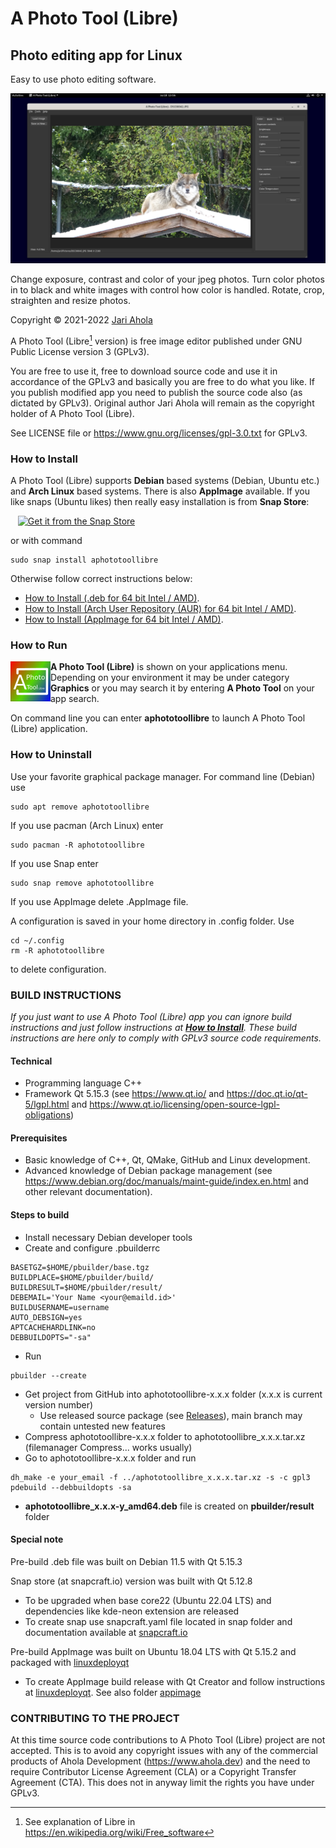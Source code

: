 # A Photo Tool (Libre)

## Photo editing app for Linux

Easy to use photo editing software.

![A Photo Tool Libre on Debian desktop](/pics/APhotoTool(Libre)Debian.png)
   
Change exposure, contrast and color of your jpeg photos.
Turn color photos in to black and white images with control how color is handled.
Rotate, crop, straighten and resize photos.

Copyright © 2021-2022 [Jari Ahola](https://www.ahola.me/)

A Photo Tool (Libre[^1] version) is free image editor published under GNU Public License version 3 (GPLv3).

[^1]: See explanation of Libre in https://en.wikipedia.org/wiki/Free_software

You are free to use it, free to download source code and use it in accordance of the GPLv3 and basically
you are free to do what you like. If you publish modified app you need to publish the source code also
(as dictated by GPLv3). Original author Jari Ahola will remain as the copyright holder of A Photo Tool
(Libre).

See LICENSE file or https://www.gnu.org/licenses/gpl-3.0.txt for GPLv3.


### How to Install

A Photo Tool (Libre) supports **Debian** based systems (Debian, Ubuntu etc.) and **Arch Linux** based systems. There is also **AppImage** available.
If you like snaps (Ubuntu likes) then really easy installation is from **Snap Store**:

&nbsp;&nbsp; [![Get it from the Snap Store](https://snapcraft.io/static/images/badges/en/snap-store-white.svg)](https://snapcraft.io/aphototoollibre)

or with command

```
sudo snap install aphototoollibre
```

Otherwise follow correct instructions below:

- [How to Install (.deb for 64 bit Intel / AMD)](INSTALL_DEBIAN.md).
- [How to Install (Arch User Repository (AUR) for 64 bit Intel / AMD)](INSTALL_ARCH.md).
- [How to Install (AppImage for 64 bit Intel / AMD)](INSTALL_APPIMAGE.md).



### How to Run

<img align="left" src="https://github.com/aphototool/A-Photo-Tool-Libre/blob/main/pics/APhotoToolLibreIcon.png?raw=true">

**A Photo Tool (Libre)** is shown on your applications menu. Depending on your environment it may be under category **Graphics** or you may search it by entering **A Photo Tool** on your app search.

On command line you can enter **aphototoollibre** to launch A Photo Tool (Libre) application.

### How to Uninstall

Use your favorite graphical package manager. For command line (Debian) use
```
sudo apt remove aphototoollibre
```
If you use pacman (Arch Linux) enter
```
sudo pacman -R aphototoollibre
```
If you use Snap enter
```
sudo snap remove aphototoollibre
```
If you use AppImage delete .AppImage file.


A configuration is saved in your home directory in .config folder. Use 
```
cd ~/.config
rm -R aphototoollibre
```
to delete configuration.


### BUILD INSTRUCTIONS

*If you just want to use A Photo Tool (Libre) app you can ignore build instructions and just follow instructions at [**How to Install**](#how-to-install). These build instructions are here only to comply with GPLv3 source code requirements.*

#### Technical
- Programming language C++
- Framework Qt 5.15.3 (see https://www.qt.io/ and https://doc.qt.io/qt-5/lgpl.html and https://www.qt.io/licensing/open-source-lgpl-obligations)

#### Prerequisites
- Basic knowledge of C++, Qt, QMake, GitHub and Linux development.
- Advanced knowledge of Debian package management (see https://www.debian.org/doc/manuals/maint-guide/index.en.html and other relevant documentation).

#### Steps to build
- Install necessary Debian developer tools
- Create and configure .pbuilderrc
```
BASETGZ=$HOME/pbuilder/base.tgz
BUILDPLACE=$HOME/pbuilder/build/
BUILDRESULT=$HOME/pbuilder/result/
DEBEMAIL='Your Name <your@emaild.id>'
BUILDUSERNAME=username
AUTO_DEBSIGN=yes
APTCACHEHARDLINK=no
DEBBUILDOPTS="-sa"
```
- Run
```
pbuilder --create
```
- Get project from GitHub into aphototoollibre-x.x.x folder (x.x.x is current version number)
  - Use released source package (see [Releases](../../releases)), main branch may contain untested new features
- Compress aphototoollibre-x.x.x folder to aphototoollibre_x.x.x.tar.xz (filemanager Compress... works usually)
- Go to aphototoollibre-x.x.x folder and run
```
dh_make -e your_email -f ../aphototoollibre_x.x.x.tar.xz -s -c gpl3
pdebuild --debbuildopts -sa
```
- **aphototoollibre_x.x.x-y_amd64.deb** file is created on **pbuilder/result** folder

#### Special note

Pre-build .deb file was built on Debian 11.5 with Qt 5.15.3

Snap store (at snapcraft.io) version was built with Qt 5.12.8

- To be upgraded when base core22 (Ubuntu 22.04 LTS) and dependencies like kde-neon extension are released
- To create snap use snapcraft.yaml file located in snap folder and documentation available at [snapcraft.io](https://snapcraft.io/docs/snapcraft-overview) 

Pre-build AppImage was built on Ubuntu 18.04 LTS with Qt 5.15.2 and packaged with [linuxdeployqt](https://github.com/probonopd/linuxdeployqt)
- To create AppImage build release with Qt Creator and follow instructions at [linuxdeployqt](https://github.com/probonopd/linuxdeployqt/blob/master/README.md). See also folder [appimage](appimage)



### CONTRIBUTING TO THE PROJECT

At this time source code contributions to A Photo Tool (Libre) project are not accepted. This is to avoid any copyright issues with any of the commercial
products of Ahola Development (https://www.ahola.dev) and the need to require Contributor License Agreement (CLA) or a Copyright Transfer Agreement (CTA).
This does not in anyway limit the rights you have under GPLv3.
